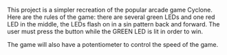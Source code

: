 This project is a simpler recreation of the popular arcade game Cyclone.
Here are the rules of the game:
there are several green LEDs and one red LED in the middle, the LEDs flash on in a sin pattern back and forward. The user must press the button while the GREEN LED is lit in order to win. 

The game will also have a potentiometer to control the speed of the game. 
